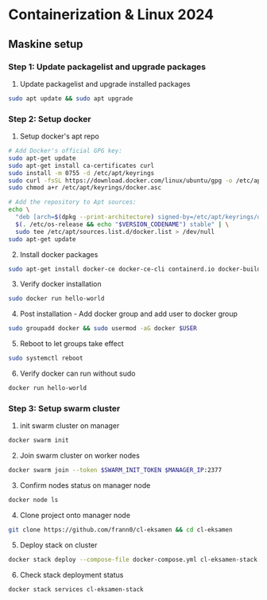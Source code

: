 # Containerization & Linux 2024

## Maskine setup

### Step 1: Update packagelist and upgrade packages

1. Update packagelist and upgrade installed packages

```bash
sudo apt update && sudo apt upgrade
```

### Step 2: Setup docker

1. Setup docker's apt repo

```sh
# Add Docker's official GPG key:
sudo apt-get update
sudo apt-get install ca-certificates curl
sudo install -m 0755 -d /etc/apt/keyrings
sudo curl -fsSL https://download.docker.com/linux/ubuntu/gpg -o /etc/apt/keyrings/docker.asc
sudo chmod a+r /etc/apt/keyrings/docker.asc

# Add the repository to Apt sources:
echo \
  "deb [arch=$(dpkg --print-architecture) signed-by=/etc/apt/keyrings/docker.asc] https://download.docker.com/linux/ubuntu \
  $(. /etc/os-release && echo "$VERSION_CODENAME") stable" | \
  sudo tee /etc/apt/sources.list.d/docker.list > /dev/null
sudo apt-get update
```

2. Install docker packages

```sh
sudo apt-get install docker-ce docker-ce-cli containerd.io docker-buildx-plugin docker-compose-plugin
```

3. Verify docker installation

```sh
sudo docker run hello-world
```

4. Post installation - Add docker group and add user to docker group

```sh
sudo groupadd docker && sudo usermod -aG docker $USER
```

5. Reboot to let groups take effect

```sh
sudo systemctl reboot
```

6. Verify docker can run without sudo

```sh
docker run hello-world
```

### Step 3: Setup swarm cluster

1. init swarm cluster on manager

```sh
docker swarm init
```

2. Join swarm cluster on worker nodes

```sh
docker swarm join --token $SWARM_INIT_TOKEN $MANAGER_IP:2377
```

3. Confirm nodes status on manager node

```sh
docker node ls
```

4. Clone project onto manager node

```sh
git clone https://github.com/frann0/cl-eksamen && cd cl-eksamen
```

5. Deploy stack on cluster

```sh
docker stack deploy --compose-file docker-compose.yml cl-eksamen-stack
```

6. Check stack deployment status

```sh
docker stack services cl-eksamen-stack
```

